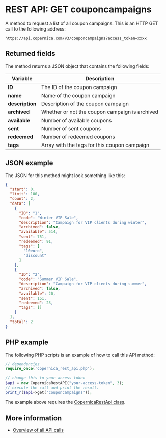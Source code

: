 # REST API: GET couponcampaigns

A method to request a list of all coupon campaigns. 
This is an HTTP GET call to the following address:

`https://api.copernica.com/v3/couponcampaigns?access_token=xxxx`

## Returned fields

The method returns a JSON object that contains the following fields:

| Variable          | Description                                                                               |
|-------------------|-------------------------------------------------------------------------------------------|
| **ID**            | The ID of the coupon campaign                                                             |
| **name**          | Name of the coupon campaign                                                              |
| **description**   | Description of the coupon campaign                                                               |
| **archived**      | Whether or not the coupon campaign is archived                                            |
| **available**     | Number of available coupons                                                               |
| **sent**          | Number of sent coupons                                                                    |
| **redeemed**      | Number of redeemed coupons                                                                |
| **tags**          | Array with the tags for this coupon campaign                                              |

## JSON example

The JSON for this method might look something like this:

```json
{
  "start": 0,
  "limit": 100,
  "count": 2,
  "data": [
    {
      "ID": "1",
      "code": "Winter VIP Sale",
      "description": "Campaign for VIP clients during winter",
      "archived": false,
      "available": 514,
      "sent": 751,
      "redeemed": 91,
      "tags": [
        "10euro",
        "discount"
      ]
    },
    {
      "ID": "2",
      "code": "Summer VIP Sale",
      "description": "Campaign for VIP clients during summer",
      "archived": false,
      "available": 20,
      "sent": 151,
      "redeemed": 23,
      "tags": []
    }
  ],
  "total": 2
}
```

## PHP example

The following PHP scripts is an example of how to call this API method:

```php
// dependencies
require_once('copernica_rest_api.php');
    
// change this to your access token
$api = new CopernicaRestAPI("your-access-token", 3);
// execute the call and print the result.
print_r($api->get("couponcampaigns"));
```

The example above requires the [CopernicaRestApi class](rest-php).

## More information
* [Overview of all API calls](rest-api)
